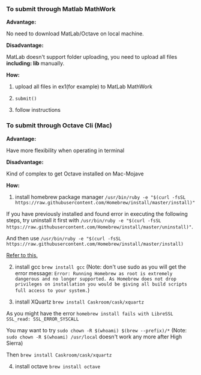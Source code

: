 ### To submit through Matlab MathWork
**Advantage:**

No need to download MatLab/Octave on local machine.

**Disadvantage:**

MatLab doesn't support folder uploading, you need to upload all files **including: lib** manually.

**How:**

1. upload all files in ex1(for example) to MatLab MathWork

2. `submit()`

3. follow instructions

### To submit through Octave Cli (Mac)
**Advantage:**

Have more flexibility when operating in terminal

**Disadvantage:**

Kind of complex to get Octave installed on Mac-Mojave

**How:**

1. install homebrew package manager `/usr/bin/ruby -e "$(curl -fsSL https://raw.githubusercontent.com/Homebrew/install/master/install)"`

  If you have previously installed and found error in executing the following steps, try uninstall it first with `/usr/bin/ruby -e "$(curl -fsSL https://raw.githubusercontent.com/Homebrew/install/master/uninstall)"`.

  And then use `/usr/bin/ruby -e "$(curl -fsSL https://raw.githubusercontent.com/Homebrew/install/master/install)`

  [Refer to this.](https://blog.csdn.net/yemao_guyue/article/details/80575532)

2. install gcc `brew install gcc` (Note: don't use sudo as you will get the error message: `Error: Running Homebrew as root is extremely dangerous and no longer supported.
As Homebrew does not drop privileges on installation you would be giving all
build scripts full access to your system.`)

3. install XQuartz `brew install Caskroom/cask/xquartz`

As you might have the error `homebrew install fails with LibreSSL SSL_read: SSL_ERROR_SYSCALL`

You may want to try `sudo chown -R $(whoami) $(brew --prefix)/*` (Note: `sudo chown -R $(whoami) /usr/local` doesn't work any more after High Sierra)

Then `brew install Caskroom/cask/xquartz`

4. install octave `brew install octave`
